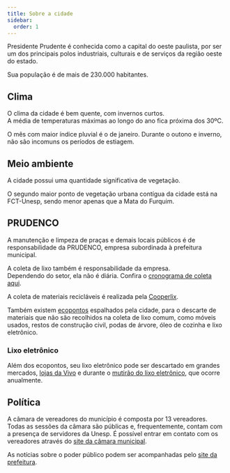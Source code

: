 ```yaml
---
title: Sobre a cidade
sidebar:
  order: 1
---
```


Presidente Prudente é conhecida como a capital do oeste paulista, por ser um dos principais polos industriais, culturais e de serviços da região oeste do estado.

Sua população é de mais de 230.000 habitantes.

## Clima

O clima da cidade é bem quente, com invernos curtos.  
A média de temperaturas máximas ao longo do ano fica próxima dos 30ºC.

O mês com maior índice pluvial é o de janeiro. Durante o outono e inverno, não são incomuns os períodos de estiagem.

## Meio ambiente

A cidade possui uma quantidade significativa de vegetação.

O segundo maior ponto de vegetação urbana contígua da cidade está na FCT-Unesp, sendo menor apenas que a Mata do Furquim.

## PRUDENCO

A manutenção e limpeza de praças e demais locais públicos é de responsabilidade da PRUDENCO, empresa subordinada à prefeitura municipal.

A coleta de lixo também é responsabilidade da empresa.  
Dependendo do setor, ela não é diária. Confira o [cronograma de coleta aqui](https://prudenco.com.br/servicos).

A coleta de materiais recicláveis é realizada pela [Cooperlix](https://cooperlix.com.br/).

Também existem [ecopontos](https://prudenco.com.br/servicos) espalhados pela cidade, para o descarte de materiais que não são recolhidos na coleta de lixo comum, como móveis usados, restos de construção civil, podas de árvore, óleo de cozinha e lixo eletrônico.

### Lixo eletrônico

Além dos ecopontos, seu lixo eletrônico pode ser descartado em grandes mercados, [lojas da Vivo](https://vivosustentavel.com.br/recicle/) e durante o [mutirão do lixo eletrônico](http://mutiraodolixoeletronico.com.br/), que ocorre anualmente.

## Política

A câmara de vereadores do município é composta por 13 vereadores.  
Todas as sessões da câmara são públicas e, frequentemente, contam com a presença de servidores da Unesp.
É possível entrar em contato com os vereadores através do [site da câmara municipal](https://www.camarapprudente.sp.gov.br).

As notícias sobre o poder público podem ser acompanhadas pelo [site da prefeitura](http://presidenteprudente.sp.gov.br).
